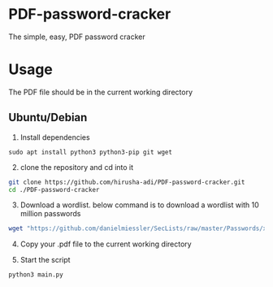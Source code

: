 # PDF-password-cracker
The simple, easy, PDF password cracker

# Usage
The PDF file should be in the current working directory

## Ubuntu/Debian

1. Install dependencies
```
sudo apt install python3 python3-pip git wget
```

2. clone the repository and cd into it
```bash
git clone https://github.com/hirusha-adi/PDF-password-cracker.git
cd ./PDF-password-cracker
```

3. Download a wordlist. below command is to download a wordlist with 10 million passwords
```bash
wget "https://github.com/danielmiessler/SecLists/raw/master/Passwords/xato-net-10-million-passwords-1000000.txt" -o "wordlist.txt"
```

4. Copy your .pdf file to the current working directory

5. Start the script
```bash
python3 main.py
```
